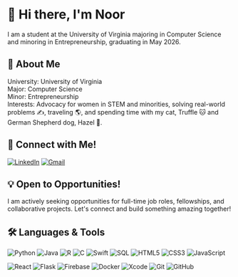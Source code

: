# 👋 Hi there, I'm Noor

I am a student at the University of Virginia majoring in Computer Science and minoring in Entrepreneurship, graduating in May 2026. 

## 🧠 About Me

 University: University of Virginia  
 Major: Computer Science  
 Minor: Entrepreneurship  
 Interests: Advocacy for women in STEM and minorities, solving real-world problems ✍️, traveling 🌎, and spending time with my cat, Truffle 🐱 and German Shepherd dog, Hazel 🐶.

## 🔌 Connect with Me!

[![LinkedIn](https://img.shields.io/badge/LinkedIn-blue?logo=linkedin&style=flat-square)](https://linkedin.com/in/noor--ansari)
[![Gmail](https://img.shields.io/badge/Gmail-D14836?logo=gmail&logoColor=white&style=flat-square)](mailto:n.ansarin24@gmail.com)

## 💡 Open to Opportunities!

I am actively seeking opportunities for full-time job roles, fellowships, and collaborative projects. Let's connect and build something amazing together!

## 🛠️ Languages & Tools

![Python](https://img.shields.io/badge/-Python-black?logo=python&style=flat-square)
![Java](https://img.shields.io/badge/-Java-black?logo=java&style=flat-square)
![R](https://img.shields.io/badge/-R-276DC3?logo=r&logoColor=white&style=flat-square)
![C](https://img.shields.io/badge/-C-00599C?logo=c&logoColor=white&style=flat-square)
![Swift](https://img.shields.io/badge/-Swift-F05138?logo=swift&logoColor=white&style=flat-square)
![SQL](https://img.shields.io/badge/-SQL-4479A1?logo=postgresql&logoColor=white&style=flat-square)
![HTML5](https://img.shields.io/badge/-HTML5-E34F26?logo=html5&logoColor=white&style=flat-square)
![CSS3](https://img.shields.io/badge/-CSS3-1572B6?logo=css3&logoColor=white&style=flat-square)
![JavaScript](https://img.shields.io/badge/-JavaScript-black?logo=javascript&style=flat-square)

![React](https://img.shields.io/badge/-React-20232A?logo=react&logoColor=61DAFB&style=flat-square)
![Flask](https://img.shields.io/badge/-Flask-000000?logo=flask&logoColor=white&style=flat-square)
![Firebase](https://img.shields.io/badge/-Firebase-FFCA28?logo=firebase&logoColor=white&style=flat-square)
![Docker](https://img.shields.io/badge/-Docker-2496ED?logo=docker&logoColor=white&style=flat-square)
![Xcode](https://img.shields.io/badge/-Xcode-1575F9?logo=xcode&logoColor=white&style=flat-square)
![Git](https://img.shields.io/badge/-Git-F05032?logo=git&logoColor=white&style=flat-square)
![GitHub](https://img.shields.io/badge/-GitHub-181717?logo=github&style=flat-square)
